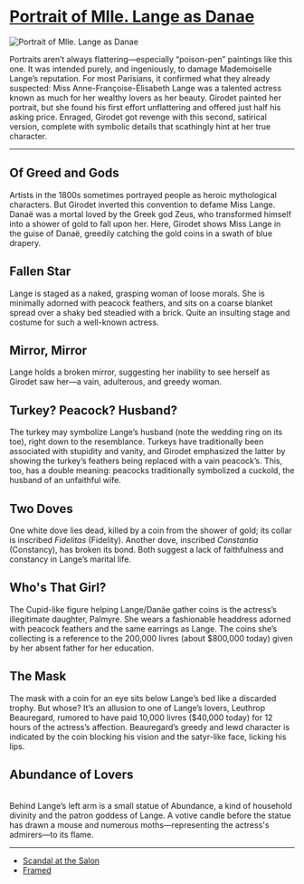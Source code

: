 # [Portrait of Mlle. Lange as Danae](http://artstories.artsmia.org/#/o/1727)
![Portrait of Mlle. Lange as Danae](http://api.artsmia.org/images/1727/large.jpg)

Portraits aren’t always flattering—especially “poison-pen” paintings like this one. It was intended purely, and ingeniously, to damage Mademoiselle Lange’s reputation. For most Parisians, it confirmed what they already suspected: Miss Anne-Françoise-Élisabeth Lange was a talented actress known as much for her wealthy lovers as her beauty. Girodet painted her portrait, but she found his first effort unflattering and offered just half his asking price. Enraged, Girodet got revenge with this second, satirical version, complete with symbolic details that scathingly hint at her true character.

---

## Of Greed and Gods

Artists in the 1800s sometimes portrayed people as heroic mythological characters. But Girodet inverted this convention to defame Miss Lange. Danaë was a mortal loved by the Greek god Zeus, who transformed himself into a shower of gold to fall upon her. Here, Girodet shows Miss Lange in the guise of Danaë, greedily catching the gold coins in a swath of blue drapery.

## Fallen Star

Lange is staged as a naked, grasping woman of loose morals. She is minimally adorned with peacock feathers, and sits on a coarse blanket spread over a shaky bed steadied with a brick. Quite an insulting stage and costume for such a well-known actress.

## Mirror, Mirror

Lange holds a broken mirror, suggesting her inability to see herself as Girodet saw her—a vain, adulterous, and greedy woman.

## Turkey? Peacock? Husband?

The turkey may symbolize Lange’s husband (note the wedding ring on its toe), right down to the resemblance. Turkeys have traditionally been associated with stupidity and vanity, and Girodet emphasized the latter by showing the turkey’s feathers being replaced with a vain peacock’s. This, too, has a double meaning: peacocks traditionally symbolized a cuckold, the husband of an unfaithful wife.

## Two Doves

One white dove lies dead, killed by a coin from the shower of gold; its collar is inscribed *Fidelitas* (Fidelity). Another dove, inscribed *Constantia* (Constancy), has broken its bond. Both suggest a lack of faithfulness and constancy in Lange’s marital life.

## Who's That Girl?

The Cupid-like figure helping Lange/Danäe gather coins is the actress’s illegitimate daughter, Palmyre. She wears a fashionable headdress adorned with peacock feathers and the same earrings as Lange. The coins she’s collecting is a reference to the 200,000 livres (about \$800,000 today) given by her absent father for her education.

## The Mask

The mask with a coin for an eye sits below Lange’s bed like a discarded trophy. But whose? It’s an allusion to one of Lange’s lovers, Leuthrop Beauregard, rumored to have paid 10,000 livres (\$40,000 today) for 12 hours of the actress’s affection. Beauregard’s greedy and lewd character is indicated by the coin blocking his vision and the satyr-like face, licking his lips. 

## Abundance of Lovers

\
Behind Lange’s left arm is a small statue of Abundance, a kind of household divinity and the patron goddess of Lange. A votive candle before the statue has drawn a mouse and numerous moths—representing the actress's admirers—to its flame.

---

* [Scandal at the Salon](../stories/scandal-at-the-salon.md)
* [Framed](../stories/framed.md)
